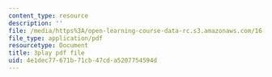 ```yaml
---
content_type: resource
description: ''
file: /media/https%3A/open-learning-course-data-rc.s3.amazonaws.com/16-842-fundamentals-of-systems-engineering-fall-2015/4e1dec77671b71cb47cda5207754594d_ScbSrUSbumo.pdf
file_type: application/pdf
resourcetype: Document
title: 3play pdf file
uid: 4e1dec77-671b-71cb-47cd-a5207754594d
---
```

